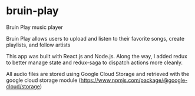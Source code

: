 # bruin-play
Bruin Play music player


Bruin Play allows users to upload and listen to their favorite songs, create playlists, and follow artists

This app was built with React.js and Node.js. Along the way, I added redux to better manage state and redux-saga to dispatch actions more cleanly.

All audio files are stored using Google Cloud Storage and retrieved with the google cloud storage module (https://www.npmjs.com/package/@google-cloud/storage)
